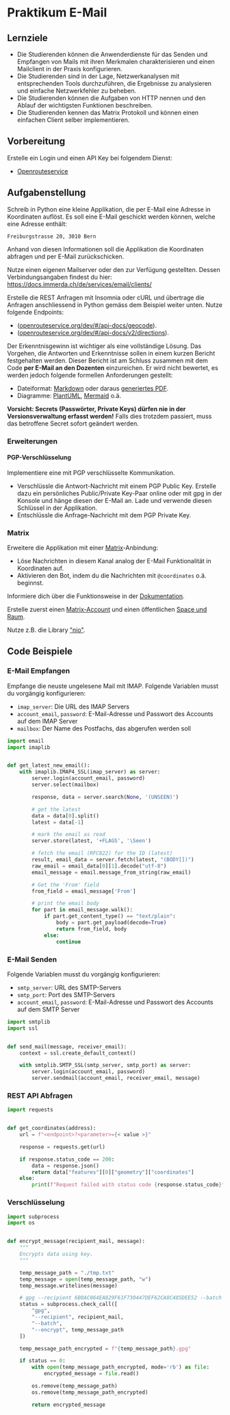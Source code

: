 # Praktikum E-Mail

## Lernziele

- Die Studierenden können die Anwenderdienste für das Senden und Empfangen von Mails mit ihren Merkmalen
  charakterisieren
  und einen Mailclient in der Praxis konfigurieren.
- Die Studierenden sind in der Lage, Netzwerkanalysen mit entsprechenden Tools durchzuführen, die Ergebnisse zu
  analysieren und einfache Netzwerkfehler zu beheben.
- Die Studierenden können die Aufgaben von HTTP nennen und den Ablauf der wichtigsten Funktionen beschreiben.
- Die Studierenden kennen das Matrix Protokoll und können einen einfachen Client selber implementieren.

## Vorbereitung

Erstelle ein Login und einen API Key bei folgendem Dienst:

* [Openrouteservice](https://openrouteservice.org/dev/#/api-docs)

## Aufgabenstellung

Schreib in Python eine kleine Applikation, die per E-Mail eine Adresse in Koordinaten auflöst.
Es soll eine E-Mail geschickt werden können, welche eine Adresse enthält:

```
Freiburgstrasse 20, 3010 Bern
```

Anhand von diesen Informationen soll die Applikation die Koordinaten abfragen und per E-Mail zurückschicken.

Nutze einen eigenen Mailserver oder den zur Verfügung gestellten. Dessen Verbindungsangaben findest du hier:
https://docs.immerda.ch/de/services/email/clients/

Erstelle die REST Anfragen mit Insomnia oder cURL und übertrage die Anfragen anschliessend in Python gemäss dem Beispiel
weiter unten.
Nutze folgende Endpoints:

- ([openrouteservice.org/dev/#/api-docs/geocode](https://openrouteservice.org/dev/#/api-docs/geocode/search/get)).
- ([openrouteservice.org/dev/#/api-docs/v2/directions](https://openrouteservice.org/dev/#/api-docs/v2/directions/{profile}/get)).

Der Erkenntnisgewinn ist wichtiger als eine vollständige Lösung.
Das Vorgehen, die Antworten und Erkenntnisse sollen in einem kurzen Bericht festgehalten werden.
Dieser Bericht ist am Schluss zusammen mit dem Code **per E-Mail an den Dozenten** einzureichen.
Er wird nicht bewertet, es werden jedoch folgende formellen Anforderungen gestellt:

- Dateiformat: [Markdown](https://www.markdownguide.org/) oder daraus [generiertes PDF](https://pandoc.org/).
- Diagramme: [PlantUML](https://plantuml.com/de/), [Mermaid](https://mermaid.js.org/) o.ä.

**Vorsicht: Secrets (Passwörter, Private Keys) dürfen nie in der Versionsverwaltung erfasst werden!**
Falls dies trotzdem passiert, muss das betroffene Secret sofort geändert werden.

### Erweiterungen

#### PGP-Verschlüsselung

Implementiere eine mit PGP verschlüsselte Kommunikation.

- Verschlüssle die Antwort-Nachricht mit einem PGP Public Key. Erstelle dazu ein persönliches Public/Private Key-Paar
  online oder mit gpg in der Konsole und hänge diesen der E-Mail an. Lade und verwende diesen Schlüssel in der
  Applikation.
- Entschlüssle die Anfrage-Nachricht mit dem PGP Private Key.

### Matrix

Erweitere die Applikation mit einer [Matrix](https://matrix.org/)-Anbindung:

- Löse Nachrichten in diesem Kanal analog der E-Mail Funktionalität in Koordinaten auf.
- Aktivieren den Bot, indem du die Nachrichten mit `@coordinates` o.ä. beginnst.

Informiere dich über die Funktionsweise in der [Dokumentation](https://matrix.org/docs/).

Erstelle zuerst einen [Matrix-Account](https://matrix.org/docs/chat_basics/matrix-for-im/#creating-a-matrix-account) und
einen öffentlichen [Space und Raum](https://matrix.org/docs/communities/getting-started/).

Nutze z.B. die Library ["nio"](https://github.com/poljar/matrix-nio).

## Code Beispiele

### E-Mail Empfangen

Empfange die neuste ungelesene Mail mit IMAP.
Folgende Variablen musst du vorgängig konfigurieren:

- `imap_server`: Die URL des IMAP Servers
- `account_email`, `password`: E-Mail-Adresse und Passwort des Accounts auf dem IMAP Server
- `mailbox`: Der Name des Postfachs, das abgerufen werden soll

```python
import email
import imaplib


def get_latest_new_email():
    with imaplib.IMAP4_SSL(imap_server) as server:
        server.login(account_email, password)
        server.select(mailbox)

        response, data = server.search(None, '(UNSEEN)')

        # get the latest
        data = data[0].split()
        latest = data[-1]

        # mark the email as read
        server.store(latest, '+FLAGS', '\Seen')

        # fetch the email (RFC822) for the ID (latest)
        result, email_data = server.fetch(latest, "(BODY[])")
        raw_email = email_data[0][1].decode("utf-8")
        email_message = email.message_from_string(raw_email)

        # Get the 'From' field
        from_field = email_message['From']

        # print the email body
        for part in email_message.walk():
            if part.get_content_type() == "text/plain":
                body = part.get_payload(decode=True)
                return from_field, body
            else:
                continue
```

### E-Mail Senden

Folgende Variablen musst du vorgängig konfigurieren:

- `smtp_server`: URL des SMTP-Servers
- `smtp_port`: Port des SMTP-Servers
- `account_email`, `password`: E-Mail-Adresse und Passwort des Accounts auf dem SMTP Server

```python
import smtplib
import ssl


def send_mail(message, receiver_email):
    context = ssl.create_default_context()

    with smtplib.SMTP_SSL(smtp_server, smtp_port) as server:
        server.login(account_email, password)
        server.sendmail(account_email, receiver_email, message)
```

### REST API Abfragen

```python
import requests


def get_coordinates(address):
    url = f"<endpoint>?<parameter>={< value >}"

    response = requests.get(url)

    if response.status_code == 200:
        data = response.json()
        return data["features"][0]["geometry"]["coordinates"]
    else:
        print(f"Request failed with status code {response.status_code}")
```

### Verschlüsselung

```python
import subprocess
import os


def encrypt_message(recipient_mail, message):
    """
    Encrypts data using key.
    """

    temp_message_path = "./tmp.txt"
    temp_message = open(temp_message_path, "w")
    temp_message.writelines(message)

    # gpg --recipient 6B0AC064EA829F61F730447DEF62CA8C485DEE52 --batch -o- --encrypt <(printf "foo")
    status = subprocess.check_call([
        "gpg",
        "--recipient", recipient_mail,
        "--batch",
        "--encrypt", temp_message_path
    ])

    temp_message_path_encrypted = f"{temp_message_path}.gpg"

    if status == 0:
        with open(temp_message_path_encrypted, mode='rb') as file:
            encrypted_message = file.read()

        os.remove(temp_message_path)
        os.remove(temp_message_path_encrypted)

        return encrypted_message
```
